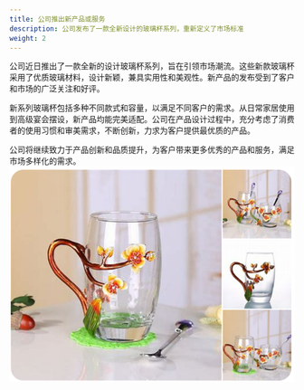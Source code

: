 ```yaml
---
title: 公司推出新产品或服务
description: 公司发布了一款全新设计的玻璃杯系列，重新定义了市场标准
weight: 2
---
```


公司近日推出了一款全新的设计玻璃杯系列，旨在引领市场潮流。这些新款玻璃杯采用了优质玻璃材料，设计新颖，兼具实用性和美观性。新产品的发布受到了客户和市场的广泛关注和好评。

新系列玻璃杯包括多种不同款式和容量，以满足不同客户的需求。从日常家居使用到高级宴会摆设，新产品均能完美适配。公司在产品设计过程中，充分考虑了消费者的使用习惯和审美需求，不断创新，力求为客户提供最优质的产品。

公司将继续致力于产品创新和品质提升，为客户带来更多优秀的产品和服务，满足市场多样化的需求。
![新款玻璃杯](/assets/images/bolibei.png)
